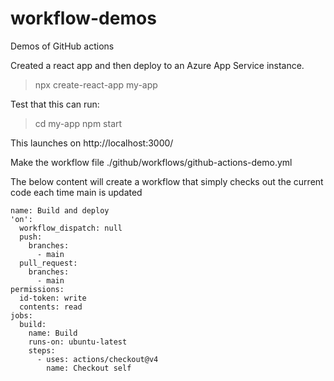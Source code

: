 # workflow-demos
Demos of GitHub actions

Created a react app and then deploy to an Azure App Service instance.

> npx create-react-app my-app

Test that this can run:

> cd my-app
> npm start

This launches on http://localhost:3000/

Make the workflow file
./github/workflows/github-actions-demo.yml

The below content will create a workflow that simply checks out the current code each time main is updated
```
name: Build and deploy
'on':
  workflow_dispatch: null
  push:
    branches:
      - main
  pull_request:
    branches:
      - main
permissions:
  id-token: write
  contents: read
jobs:
  build:
    name: Build
    runs-on: ubuntu-latest
    steps:
      - uses: actions/checkout@v4
        name: Checkout self

```